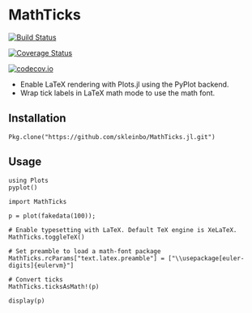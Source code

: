 # MathTicks

[![Build Status](https://travis-ci.org/skleinbo/MathTicks.jl.svg?branch=master)](https://travis-ci.org/skleinbo/MathTicks.jl)

[![Coverage Status](https://coveralls.io/repos/skleinbo/MathTicks.jl/badge.svg?branch=master&service=github)](https://coveralls.io/github/skleinbo/MathTicks.jl?branch=master)

[![codecov.io](http://codecov.io/github/skleinbo/MathTicks.jl/coverage.svg?branch=master)](http://codecov.io/github/skleinbo/MathTicks.jl?branch=master)

* Enable LaTeX rendering with Plots.jl using the PyPlot backend. 
* Wrap tick labels in LaTeX math mode to use the math font.

## Installation
`Pkg.clone("https://github.com/skleinbo/MathTicks.jl.git")`

## Usage
```
using Plots
pyplot()

import MathTicks

p = plot(fakedata(100));

# Enable typesetting with LaTeX. Default TeX engine is XeLaTeX.
MathTicks.toggleTeX()

# Set preamble to load a math-font package
MathTicks.rcParams["text.latex.preamble"] = ["\\usepackage[euler-digits]{eulervm}"]

# Convert ticks
MathTicks.ticksAsMath!(p)

display(p)
```